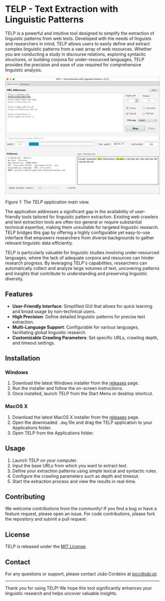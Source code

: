 # TELP - Text Extraction with Linguistic Patterns

TELP is a powerful and intuitive tool designed to simplify the extraction of linguistic patterns from web texts. Developed with the needs of linguists and researchers in mind, TELP allows users to easily define and extract complex linguistic patterns from a vast array of web resources. Whether you are conducting a study in discourse relations, exploring syntactic structures, or building corpora for under-resourced languages, TELP provides the precision and ease of use required for comprehensive linguistic analysis.

![File TELP.png](TELP.png)
<!---:label:figure-mainview --->
*Figure 1: The TELP application main view.*

The application addresses a significant gap in the availability of user-friendly tools tailored for linguistic pattern extraction. Existing web crawlers and text extraction tools are often too general or require substantial technical expertise, making them unsuitable for targeted linguistic research. TELP bridges this gap by offering a highly configurable yet easy-to-use interface that empowers researchers from diverse backgrounds to gather relevant linguistic data efficiently.

TELP is particularly valuable for linguistic studies involving under-resourced languages, where the lack of adequate corpora and resources can hinder research progress. By leveraging TELP's capabilities, researchers can automatically collect and analyze large volumes of text, uncovering patterns and insights that contribute to understanding and preserving linguistic diversity.

## Features
- **User-Friendly Interface**: Simplified GUI that allows for quick learning and broad usage by non-technical users.
- **High Precision**: Define detailed linguistic patterns for precise text extraction.
- **Multi-Language Support**: Configurable for various languages, facilitating global linguistic research.
- **Customizable Crawling Parameters**: Set specific URLs, crawling depth, and timeout settings.

## Installation

### Windows

1. Download the latest Windows installer from the [releases](https://www.di.ubi.pt/~jpaulo/a/TELP-1.1.exe) page.
2. Run the installer and follow the on-screen instructions.
3. Once installed, launch TELP from the Start Menu or desktop shortcut.

### MacOS X

1. Download the latest MacOS X installer from the [releases](https://www.di.ubi.pt/~jpaulo/a/TELP-1.2.dmg) page.
2. Open the downloaded `.dmg` file and drag the TELP application to your Applications folder.
3. Open TELP from the Applications folder.

## Usage

1. Launch TELP on your computer.
2. Input the base URLs from which you want to extract text.
3. Define your extraction patterns using simple lexical and syntactic rules.
4. Configure the crawling parameters such as depth and timeout.
5. Start the extraction process and view the results in real-time.

## Contributing

We welcome contributions from the community! If you find a bug or have a feature request, please open an issue. For code contributions, please fork the repository and submit a pull request.

## License

TELP is released under the [MIT License](https://en.wikipedia.org/wiki/MIT_License).

## Contact

For any questions or support, please contact João Cordeiro at [jpcc@ubi.pt](mailto:jpcc@ubi.pt).

---

Thank you for using TELP! We hope this tool significantly enhances your linguistic research and helps uncover valuable insights.
